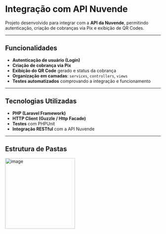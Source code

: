 # Integração com API Nuvende

Projeto desenvolvido para integrar com a **API da Nuvende**, permitindo autenticação, criação de cobranças via Pix e exibição de QR Codes.

---

## Funcionalidades

- **Autenticação de usuário (Login)**
- **Criação de cobrança via Pix**
- **Exibição do QR Code** gerado e status da cobrança
- **Organização em camadas**: `services`, `controllers`, `views`
- **Testes automatizados** comprovando a integração e funcionamento

---

## Tecnologias Utilizadas

- **PHP (Laravel Framework)**
- **HTTP Client (Guzzle / Http Facade)**
- **Testes** com PHPUnit
- **Integração RESTful** com a API Nuvende

---

## Estrutura de Pastas
<img width="226" height="229" alt="image" src="https://github.com/user-attachments/assets/ea1ec7d5-0fe2-480a-8c41-6cbe67e670b4" />

